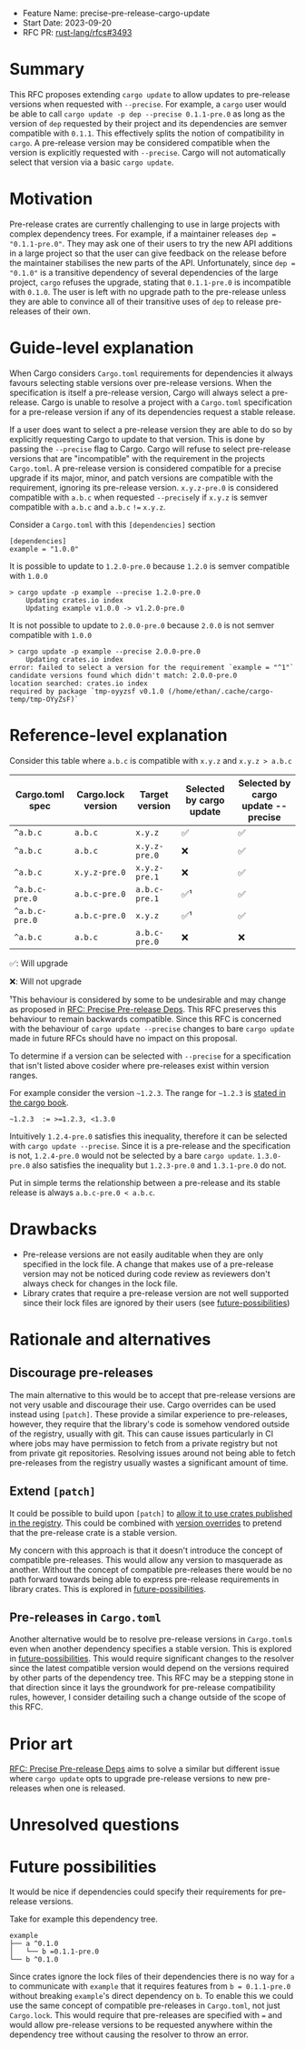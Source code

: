 - Feature Name: precise-pre-release-cargo-update
- Start Date: 2023-09-20
- RFC PR: [rust-lang/rfcs#3493](https://github.com/rust-lang/rfcs/pull/3493)

# Summary
[summary]: #summary

This RFC proposes extending `cargo update` to allow updates to pre-release versions when requested with `--precise`.
For example, a `cargo` user would be able to call `cargo update -p dep --precise 0.1.1-pre.0` as long as the version of `dep` requested by their project and its dependencies are semver compatible with `0.1.1`.
This effectively splits the notion of compatibility in `cargo`.
A pre-release version may be considered compatible when the version is explicitly requested with `--precise`.
Cargo will not automatically select that version via a basic `cargo update`.

# Motivation
[motivation]: #motivation

Pre-release crates are currently challenging to use in large projects with complex dependency trees.
For example, if a maintainer releases `dep = "0.1.1-pre.0"`.
They may ask one of their users to try the new API additions in a large project so that the user can give feedback on the release before the maintainer stabilises the new parts of the API.
Unfortunately, since `dep = "0.1.0"` is a transitive dependency of several dependencies of the large project, `cargo` refuses the upgrade, stating that `0.1.1-pre.0` is incompatible with `0.1.0`.
The user is left with no upgrade path to the pre-release unless they are able to convince all of their transitive uses of `dep` to release pre-releases of their own.

# Guide-level explanation
[guide-level-explanation]: #guide-level-explanation

When Cargo considers `Cargo.toml` requirements for dependencies it always favours selecting stable versions over pre-release versions.
When the specification is itself a pre-release version, Cargo will always select a pre-release.
Cargo is unable to resolve a project with a `Cargo.toml` specification for a pre-release version if any of its dependencies request a stable release.

If a user does want to select a pre-release version they are able to do so by explicitly requesting Cargo to update to that version.
This is done by passing the `--precise` flag to Cargo.
Cargo will refuse to select pre-release versions that are "incompatible" with the requirement in the projects `Cargo.toml`.
A pre-release version is considered compatible for a precise upgrade if its major, minor, and patch versions are compatible with the requirement, ignoring its pre-release version.
`x.y.z-pre.0` is considered compatible with `a.b.c` when requested `--precise`ly if `x.y.z` is semver compatible with `a.b.c` and `a.b.c` `!=` `x.y.z`.

Consider a `Cargo.toml` with this `[dependencies]` section

```
[dependencies]
example = "1.0.0"
```

It is possible to update to `1.2.0-pre.0` because `1.2.0` is semver compatible with `1.0.0`

```
> cargo update -p example --precise 1.2.0-pre.0
    Updating crates.io index
    Updating example v1.0.0 -> v1.2.0-pre.0
```

It is not possible to update to `2.0.0-pre.0` because `2.0.0` is not semver compatible with `1.0.0`

```
> cargo update -p example --precise 2.0.0-pre.0
    Updating crates.io index
error: failed to select a version for the requirement `example = "^1"`
candidate versions found which didn't match: 2.0.0-pre.0
location searched: crates.io index
required by package `tmp-oyyzsf v0.1.0 (/home/ethan/.cache/cargo-temp/tmp-OYyZsF)`
```

# Reference-level explanation
[reference-level-explanation]: #reference-level-explanation

Consider this table where `a.b.c` is compatible with `x.y.z` and `x.y.z > a.b.c`

| Cargo.toml spec | Cargo.lock version | Target version | Selected by cargo update  | Selected by cargo update --precise  |
| --------------- | ------------------ | -------------- | ------------------------- | ----------------------------------- |
| `^a.b.c`         | `a.b.c`            | `x.y.z`        | ✅                        | ✅                                  |
| `^a.b.c`         | `a.b.c`            | `x.y.z-pre.0`   | ❌                        | ✅                                  |
| `^a.b.c`         | `x.y.z-pre.0`       | `x.y.z-pre.1`   | ❌                        | ✅                                  |
| `^a.b.c-pre.0`    | `a.b.c-pre.0`       | `a.b.c-pre.1`   | ✅¹                       | ✅                                  |
| `^a.b.c-pre.0`    | `a.b.c-pre.0`       | `x.y.z`        | ✅¹                       | ✅                                  |
| `^a.b.c`         | `a.b.c`            | `a.b.c-pre.0`   | ❌                        | ❌                                  |

✅: Will upgrade

❌: Will not upgrade

¹This behaviour is considered by some to be undesirable and may change as proposed in [RFC: Precise Pre-release Deps](https://github.com/rust-lang/rfcs/pull/3263).
This RFC preserves this behaviour to remain backwards compatible.
Since this RFC is concerned with the behaviour of `cargo update --precise` changes to bare `cargo update` made in future RFCs should have no impact on this proposal.

To determine if a version can be selected with `--precise` for a specification that isn't listed above cosider where pre-releases exist within version ranges.

For example consider the version `~1.2.3`.
The range for `~1.2.3` is [stated in the cargo book](https://doc.rust-lang.org/cargo/reference/specifying-dependencies.html#tilde-requirements).

```
~1.2.3  := >=1.2.3, <1.3.0
```

Intuitively `1.2.4-pre.0` satisfies this inequality, therefore it can be selected with `cargo update --precise`.
Since it is a pre-release and the specification is not, `1.2.4-pre.0` would not be selected by a bare `cargo update`.
`1.3.0-pre.0` also satisfies the inequality but `1.2.3-pre.0` and `1.3.1-pre.0` do not.

Put in simple terms the relationship between a pre-release and its stable release is always `a.b.c-pre.0 < a.b.c`.

# Drawbacks
[drawbacks]: #drawbacks

- Pre-release versions are not easily auditable when they are only specified in the lock file.
  A change that makes use of a pre-release version may not be noticed during code review as reviewers don't always check for changes in the lock file.
- Library crates that require a pre-release version are not well supported since their lock files are ignored by their users (see [future-possibilities])

# Rationale and alternatives
[rationale-and-alternatives]: #rationale-and-alternatives

## Discourage pre-releases

The main alternative to this would be to accept that pre-release versions are not very usable and discourage their use.
Cargo overrides can be used instead using `[patch]`.
These provide a similar experience to pre-releases, however, they require that the library's code is somehow vendored outside of the registry, usually with git.
This can cause issues particularly in CI where jobs may have permission to fetch from a private registry but not from private git repositories.
Resolving issues around not being able to fetch pre-releases from the registry usually wastes a significant amount of time.

## Extend `[patch]`

It could be possible to build upon `[patch]` to [allow it to use crates published in the registry](https://github.com/rust-lang/cargo/issues/9227).
This could be combined with [version overrides](https://github.com/rust-lang/cargo/issues/5640) to pretend that the pre-release crate is a stable version.

My concern with this approach is that it doesn't introduce the concept of compatible pre-releases.
This would allow any version to masquerade as another.
Without the concept of compatible pre-releases there would be no path forward towards being able to express pre-release requirements in library crates.
This is explored in [future-possibilities].

## Pre-releases in `Cargo.toml`

Another alternative would be to resolve pre-release versions in `Cargo.toml`s even when another dependency specifies a stable version.
This is explored in [future-possibilities].
This would require significant changes to the resolver since the latest compatible version would depend on the versions required by other parts of the dependency tree.
This RFC may be a stepping stone in that direction since it lays the groundwork for pre-release compatibility rules, however, I consider detailing such a change outside of the scope of this RFC.

# Prior art
[prior-art]: #prior-art

[RFC: Precise Pre-release Deps](https://github.com/rust-lang/rfcs/pull/3263) aims to solve a similar but different issue where `cargo update` opts to upgrade 
pre-release versions to new pre-releases when one is released.

# Unresolved questions
[unresolved-questions]: #unresolved-questions

# Future possibilities
[future-possibilities]: #future-possibilities

It would be nice if dependencies could specify their requirements for pre-release versions.

Take for example this dependency tree.

```
example
├── a ^0.1.0
│   └── b =0.1.1-pre.0
└── b ^0.1.0
```

Since crates ignore the lock files of their dependencies there is no way for `a` to communicate with `example` that it requires features from `b = 0.1.1-pre.0` without breaking `example`'s direct dependency on `b`.
To enable this we could use the same concept of compatible pre-releases in `Cargo.toml`, not just `Cargo.lock`.
This would require that pre-releases are specified with `=` and would allow pre-release versions to be requested anywhere within the dependency tree without causing the resolver to throw an error.

